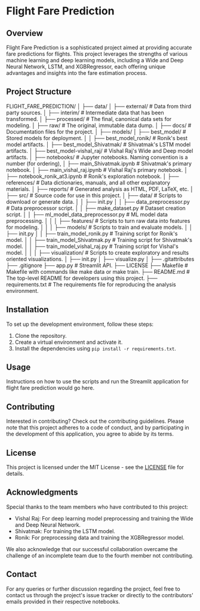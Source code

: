 # Flight Fare Prediction

## Overview
Flight Fare Prediction is a sophisticated project aimed at providing accurate fare predictions for flights. This project leverages the strengths of various machine learning and deep learning models, including a Wide and Deep Neural Network, LSTM, and XGBRegressor, each offering unique advantages and insights into the fare estimation process.

## Project Structure

FLIGHT_FARE_PREDICTION/
│
├── data/
│ ├── external/ # Data from third party sources.
│ ├── interim/ # Intermediate data that has been transformed.
│ ├── processed/ # The final, canonical data sets for modeling.
│ ├── raw/ # The original, immutable data dump.
│
├── docs/ # Documentation files for the project.
│
├── models/
│ ├── best_model/ # Stored models for deployment.
│ │ ├── best_model_ronik/ # Ronik's best model artifacts.
│ ├── best_model_Shivatmak/ # Shivatmak's LSTM model artifacts.
│ ├── best_model-vishal_raj/ # Vishal Raj's Wide and Deep model artifacts.
│
├── notebooks/ # Jupyter notebooks. Naming convention is a number (for ordering),
│ ├── main_Shivatmak.ipynb # Shivatmak's primary notebook.
│ ├── main_vishal_raj.ipynb # Vishal Raj's primary notebook.
│ ├── notebook_ronik_at3.ipynb # Ronik's exploration notebook.
│
├── references/ # Data dictionaries, manuals, and all other explanatory materials.
│
├── reports/ # Generated analysis as HTML, PDF, LaTeX, etc.
│
├── src/ # Source code for use in this project.
│ ├── data/ # Scripts to download or generate data.
│ │ ├── init.py
│ │ ├── data_preprocessor.py # Data preprocessor script.
│ │ ├── make_dataset.py # Dataset creation script.
│ │ ├── ml_model_data_preprocessor.py # ML model data preprocessing.
│ │
│ ├── features/ # Scripts to turn raw data into features for modeling.
│ │
│ ├── models/ # Scripts to train and evaluate models.
│ │ ├── init.py
│ │ ├── train_model_ronik.py # Training script for Ronik's model.
│ │ ├── train_model_Shivatmak.py # Training script for Shivatmak's model.
│ │ ├── train_model_vishal_raj.py # Training script for Vishal's model.
│ │
│ ├── visualization/ # Scripts to create exploratory and results oriented visualizations.
│ ├── init.py
│ ├── visualize.py
│
├── .gitattributes
├── .gitignore
├── app.py # Streamlit API.
├── LICENSE
├── Makefile # Makefile with commands like make data or make train.
├── README.md # The top-level README for developers using this project.
├── requirements.txt # The requirements file for reproducing the analysis environment.

## Installation

To set up the development environment, follow these steps:

1. Clone the repository.
2. Create a virtual environment and activate it.
3. Install the dependencies using `pip install -r requirements.txt`.

## Usage

Instructions on how to use the scripts and run the Streamlit application for flight fare prediction would go here.

## Contributing

Interested in contributing? Check out the contributing guidelines. Please note that this project adheres to a code of conduct, and by participating in the development of this application, you agree to abide by its terms.

## License

This project is licensed under the MIT License - see the [LICENSE](LICENSE) file for details.

## Acknowledgments

Special thanks to the team members who have contributed to this project:

- Vishal Raj: For deep learning model preprocessing and training the Wide and Deep Neural Network.
- Shivatmak: For training the LSTM model.
- Ronik: For preprocessing data and training the XGBRegressor model.

We also acknowledge that our successful collaboration overcame the challenge of an incomplete team due to the fourth member not contributing.

## Contact

For any queries or further discussion regarding the project, feel free to contact us through the project's issue tracker or directly to the contributors' emails provided in their respective notebooks.